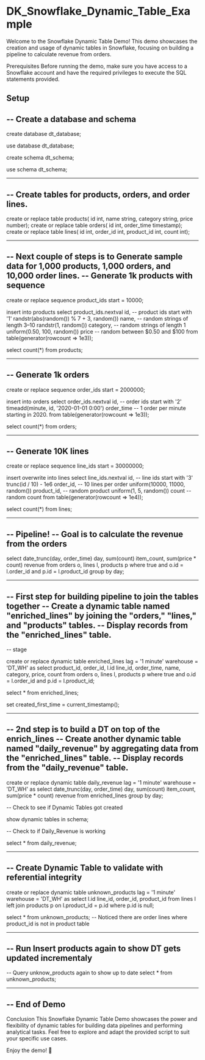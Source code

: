 # DK_Snowflake_Dynamic_Table_Example

Welcome to the Snowflake Dynamic Table Demo! This demo showcases the creation and usage of dynamic tables in Snowflake, focusing on building a pipeline to calculate revenue from orders.

Prerequisites
Before running the demo, make sure you have access to a Snowflake account and have the required privileges to execute the SQL statements provided.

Setup
---------------------------------------------------------------------
-- Create a database and schema
---------------------------------------------------------------------

create database dt_database;

use database dt_database;

create schema dt_schema;

use schema dt_schema;

---------------------------------------------------------------------
-- Create tables for products, orders, and order lines.
---------------------------------------------------------------------
create or replace table products(
    id int, name string, category string, price number);
create or replace table orders(
    id int, order_time timestamp);
create or replace table lines(
    id int, order_id int, product_id int, count int);

---------------------------------------------------------------------
-- Next couple of steps is to Generate sample data for 1,000 products, 1,000 orders, and 10,000 order lines.
-- Generate 1k products with sequence
---------------------------------------------------------------------
create or replace sequence product_ids start = 10000;

insert into products
  select
    product_ids.nextval
      id,      -- product ids start with '1'
    randstr(abs(random()) % 7 + 3, random()) 
      name,     -- random strings of length 3–10
    randstr(1, random()) 
      category, -- random strings of length 1
    uniform(0.50, 100, random()) 
      price     -- random between $0.50 and $100
  from table(generator(rowcount => 1e3));

select count(*) from products;

---------------------------------------------------------------------
-- Generate 1k orders
---------------------------------------------------------------------
create or replace sequence order_ids start = 2000000;

insert into orders 
  select
    order_ids.nextval
      id,       -- order ids start with '2'
    timeadd(minute, id, '2020-01-01 0:00')
      order_time  -- 1 order per minute starting in 2020.
  from table(generator(rowcount => 1e3));

select count(*) from orders;

---------------------------------------------------------------------
-- Generate 10K lines
---------------------------------------------------------------------
create or replace sequence line_ids start = 30000000;

insert overwrite into lines
  select
    line_ids.nextval
      id,         -- line ids start with '3'
    trunc(id / 10) - 1e6
      order_id,   -- 10 lines per order
    uniform(10000, 11000, random())
      product_id, -- random product
    uniform(1, 5, random())
      count       -- random count
  from table(generator(rowcount => 1e4));

select count(*) from lines;

---------------------------------------------------------------------
-- Pipeline!
-- Goal is to calculate the revenue from the orders
---------------------------------------------------------------------
select
 date_trunc(day, order_time) day,
 sum(count) item_count,
 sum(price * count) revenue
from orders o, lines l, products p
where true
and o.id = l.order_id
and p.id = l.product_id
group by day;

---------------------------------------------------------------------
-- First step for building pipeline to join the tables together
-- Create a dynamic table named "enriched_lines" by joining the "orders," "lines," and "products" tables.
-- Display records from the "enriched_lines" table.
---------------------------------------------------------------------
-- stage

create or replace dynamic table enriched_lines 
  lag = '1 minute'
  warehouse = 'DT_WH'
as
  select product_id, order_id, l.id line_id, order_time, name, category, price, count
  from orders o, lines l, products p
  where true
    and o.id = l.order_id
    and p.id = l.product_id;

select * from enriched_lines;

set created_first_time = current_timestamp();

---------------------------------------------------------------------
-- 2nd step is to build a DT on top of the enrich_lines 
-- Create another dynamic table named "daily_revenue" by aggregating data from the "enriched_lines" table.
-- Display records from the "daily_revenue" table.
---------------------------------------------------------------------

create or replace dynamic table daily_revenue
  lag = '1 minute'
  warehouse = 'DT_WH'
  as
    select date_trunc(day, order_time) day, sum(count) item_count, sum(price * count) revenue
    from enriched_lines
    group by day;

-- Check to see if Dynamic Tables got created

show dynamic tables in schema;

-- Check to if Daily_Revenue is working

select * from daily_revenue;


---------------------------------------------------------------------
-- Create Dynamic Table to validate with referential integrity
---------------------------------------------------------------------

create or replace dynamic table unknown_products
  lag = '1 minute'
  warehouse = 'DT_WH'
  as
    select l.id line_id, order_id, product_id
    from lines l left join products p
    on l.product_id = p.id
    where p.id is null;

select * from unknown_products;
-- Noticed there are order lines where product_id is not in product table

---------------------------------------------------------------------
-- Run Insert products again to show DT gets updated incrementaly
---------------------------------------------------------------------

-- Query unknow_products again to show up to date
select * from unknown_products;


----------------------------------------------------------------------------------------------
-- End of Demo
----------------------------------------------------------------------------------------------


Conclusion
This Snowflake Dynamic Table Demo showcases the power and flexibility of dynamic tables for building data pipelines and performing analytical tasks. Feel free to explore and adapt the provided script to suit your specific use cases.

Enjoy the demo! 🚀
